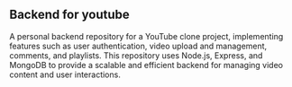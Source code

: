 ## Backend for youtube

A personal backend repository for a YouTube clone project, implementing features such as user authentication, video upload and management, comments, and playlists. This repository uses Node.js, Express, and MongoDB to provide a scalable and efficient backend for managing video content and user interactions.

